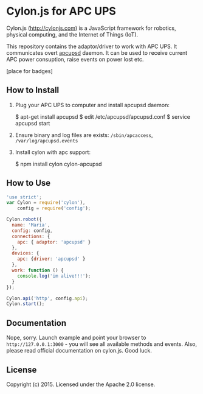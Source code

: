 # Cylon.js for APC UPS

Cylon.js (http://cylonjs.com) is a JavaScript framework for robotics, physical computing, and the Internet of Things (IoT).

This repository contains the adaptor/driver to work with APC UPS. It communicates overt [apcupsd](http://www.apcupsd.org) daemon. It can be used to receive current APC power consuption, raise events on power lost etc.

[place for badges]

## How to Install

1) Plug your APC UPS to computer and install apcupsd daemon:

    $ apt-get install apcupsd
    $ edit /etc/apcupsd/apcupsd.conf
    $ service apcupsd start

2) Ensure binary and log files are exists: `/sbin/apcaccess`, `/var/log/apcupsd.events`

3) Install cylon with apc support:

    $ npm install cylon cylon-apcupsd

## How to Use

```javascript
'use strict';
var Cylon = require('cylon'),
    config = require('config');

Cylon.robot({
  name: 'Maria',
  config: config,
  connections: {
    apc: { adaptor: 'apcupsd' }
  },
  devices: {
    apc: {driver: 'apcupsd' }
  },
  work: function () {
    console.log('im alive!!!');
  }
});

Cylon.api('http', config.api);
Cylon.start();
```

## Documentation

Nope, sorry. Launch example and point your browser to `http://127.0.0.1:3000` - you will see all available methods and events. Also, please read official documentation on cylon.js. Good luck.

## License

Copyright (c) 2015. Licensed under the Apache 2.0 license.
